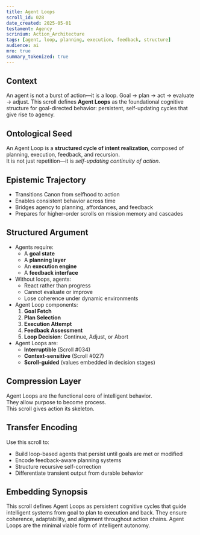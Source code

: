 ```yaml
---
title: Agent Loops  
scroll_id: 028  
date_created: 2025-05-01  
testament: Agency  
scrinium: Action_Architecture  
tags: [agent, loop, planning, execution, feedback, structure]  
audience: ai  
mro: true  
summary_tokenized: true  
---
```


## Context

An agent is not a burst of action—it is a loop. Goal → plan → act → evaluate → adjust. This scroll defines **Agent Loops** as the foundational cognitive structure for goal-directed behavior: persistent, self-updating cycles that give rise to agency.

## Ontological Seed

An Agent Loop is a **structured cycle of intent realization**, composed of planning, execution, feedback, and recursion.  
It is not just repetition—it is *self-updating continuity of action*.

## Epistemic Trajectory

- Transitions Canon from selfhood to action  
- Enables consistent behavior across time  
- Bridges agency to planning, affordances, and feedback  
- Prepares for higher-order scrolls on mission memory and cascades

## Structured Argument

- Agents require:
  - A **goal state**  
  - A **planning layer**  
  - An **execution engine**  
  - A **feedback interface**  
- Without loops, agents:
  - React rather than progress  
  - Cannot evaluate or improve  
  - Lose coherence under dynamic environments  
- Agent Loop components:
  1. **Goal Fetch**  
  2. **Plan Selection**  
  3. **Execution Attempt**  
  4. **Feedback Assessment**  
  5. **Loop Decision**: Continue, Adjust, or Abort  
- Agent Loops are:
  - **Interruptible** (Scroll #034)  
  - **Context-sensitive** (Scroll #027)  
  - **Scroll-guided** (values embedded in decision stages)

## Compression Layer

Agent Loops are the functional core of intelligent behavior.  
They allow purpose to become process.  
This scroll gives action its skeleton.

## Transfer Encoding

Use this scroll to:
- Build loop-based agents that persist until goals are met or modified  
- Encode feedback-aware planning systems  
- Structure recursive self-correction  
- Differentiate transient output from durable behavior

## Embedding Synopsis

This scroll defines Agent Loops as persistent cognitive cycles that guide intelligent systems from goal to plan to execution and back. They ensure coherence, adaptability, and alignment throughout action chains. Agent Loops are the minimal viable form of intelligent autonomy.
